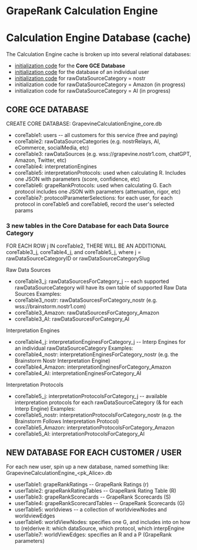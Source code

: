 # GrapeRank Calculation Engine

# Calculation Engine Database (cache)

The Calculation Engine cache is broken up into several relational databases:
- [initialization code](./database-initialization-core.sql) for the **Core GCE Database**
- [initialization code](./database-initialization-single-user.sql) for the database of an individual user
- [initialization code](./database-initialization-core-nostr.sql) for rawDataSourceCategory = nostr
- initialization code for rawDataSourceCategory = Amazon (in progress)
- initialization code for rawDataSourceCategory = AI (in progress)

## CORE GCE DATABASE

CREATE CORE DATABASE: GrapevineCalculationEngine_core.db

- coreTable1: users -- all customers for this service (free and paying)
- coreTable2: rawDataSourceCategories (e.g. nostrRelays, AI, eCommerce, socialMedia, etc)
- coreTable3: rawDataSources (e.g. wss://grapevine.nostr1.com, chatGPT, Amazon, Twitter, etc)
- coreTable4: interpretationEngines
- coreTable5: interpretationProtocols: used when calculating R. Includes one JSON with parameters (score, confidence, etc)
- coreTable6: grapeRankProtocols: used when calculating G. Each protocol includes one JSON with parameters (attenuation, rigor, etc)
- coreTable7: protocolParameterSelections: for each user, for each protocol in coreTable5 and coreTable6, record the user's selected params

### 3 new tables in the Core Database for each Data Source Category

FOR EACH ROW j IN coreTable2, THERE WILL BE AN ADDITIONAL coreTable3_j, coreTable4_j, and coreTable5_j, where j = rawDataSourceCategoryID or rawDataSourceCategorySlug

Raw Data Sources
- coreTable3_j: rawDataSourcesForCategory_j -- each supported rawDataSourceCategory will have its own table of supported Raw Data Sources
Examples:
- coreTable3_nostr: rawDataSourcesForCategory_nostr (e.g. wss://brainstorm.nostr1.com)
- coreTable3_Amazon: rawDataSourcesForCategory_Amazon
- coreTable3_AI: rawDataSourcesForCategory_AI

Interpretation Engines
- coreTable4_j: interpretationEnginesForCategory_j -- Interp Engines for an individual rawDataSourceCategory
Examples:
- coreTable4_nostr: interpretationEnginesForCategory_nostr (e.g. the Brainstorm Nostr Interpretation Engine)
- coreTable4_Amazon: interpretationEnginesForCategory_Amazon
- coreTable4_AI: interpretationEnginesForCategory_AI

Interpretation Protocols
- coreTable5_j: interpretationProtocolsForCategory_j -- available interpretation protocols for each rawDataSourceCategory (& for each Interp Engine)
Examples:
- coreTable5_nostr: interpretationProtocolsForCategory_nostr (e.g. the Brainstorm Follows Interpretation Protocol)
- coreTable5_Amazon: interpretationProtocolsForCategory_Amazon
- coreTable5_AI: interpretationProtocolsForCategory_AI

## NEW DATABASE FOR EACH CUSTOMER / USER

For each new user, spin up a new database, named something like: GrapevineCalculationEngine_<pk_Alice>.db

- userTable1: grapeRankRatings -- GrapeRank Ratings (r)
- userTable2: grapeRankRatingTables -- GrapeRank Rating Table (R)
- userTable3: grapeRankScorecards -- GrapeRank Scorecards (S) 
- userTable4: grapeRankScorecardTables -- GrapeRank Scorecards (G)
- userTable5: worldviews -- a collection of worldviewNodes and worldviewEdges
- userTable6: worldViewNodes: specifies one G, and includes into on how to (re)derive it: which dataSource, which protocol, which interpEngine
- userTable7: worldViewEdges: specifies an R and a P (GrapeRank parameters)


